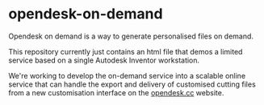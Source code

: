 # opendesk-on-demand

Opendesk on demand is a way to generate personalised files on demand.

This repository currently just contains an html file that demos a limited
service based on a single Autodesk Inventor workstation.

We're working to develop the on-demand service into a scalable online service
that can handle the export and delivery of customised cutting files from a
new customisation interface on the [opendesk.cc](https://www.opendesk.cc)
website.
